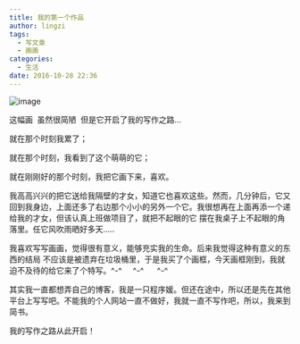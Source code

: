 ```yaml
---
title: 我的第一个作品
author: lingzi
tags:
  - 写文章
  - 画画
categories:
  - 生活
date: 2016-10-28 22:36
---
```



![image](./1.jpg)

这幅画  虽然很简陋  但是它开启了我的写作之路...

就在那个时刻我累了；

就在那个时刻，我看到了这个萌萌的它；

就在刚刚好的那个时刻，我把它画下来，喜欢。

我高高兴兴的把它送给我隔壁的才女，知道它也喜欢这些。然而，几分钟后，它又回到我身边，上面还多了右边那个小小的另外一个它。我很想再在上面再添一个递给我的才女，但该认真上班做项目了，就把不起眼的它 摆在我桌子上不起眼的角落里。任它风吹雨晒好多天.....

我喜欢写写画画，觉得很有意义，能够充实我的生命。后来我觉得这种有意义的东西的结局 不应该是被遗弃在垃圾桶里，于是我买了个画框，今天画框刚到，我就迫不及待的给它来了个特写。^-^     ^-^      ^-^

其实我一直都想弄自己的博客，我是一只程序媛。但还在途中，所以还是先在其他平台上写写吧。不能我的个人网站一直不做好，我就一直不写作吧，所以，我来到简书。

我的写作之路从此开启！